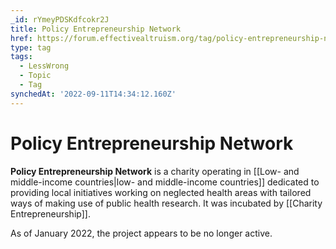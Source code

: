 ```yaml
---
_id: rYmeyPDSKdfcokr2J
title: Policy Entrepreneurship Network
href: https://forum.effectivealtruism.org/tag/policy-entrepreneurship-network
type: tag
tags:
  - LessWrong
  - Topic
  - Tag
synchedAt: '2022-09-11T14:34:12.160Z'
---
```

# Policy Entrepreneurship Network

**Policy Entrepreneurship Network** is a charity operating in [[Low- and middle-income countries|low- and middle-income countries]] dedicated to providing local initiatives working on neglected health areas with tailored ways of making use of public health research. It was incubated by [[Charity Entrepreneurship]].

As of January 2022, the project appears to be no longer active.